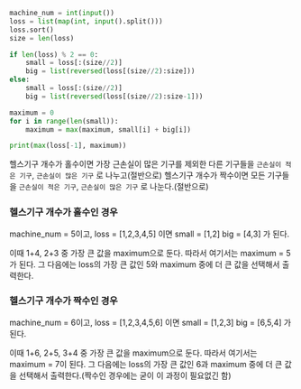 ```python
machine_num = int(input())
loss = list(map(int, input().split()))
loss.sort()
size = len(loss)

if len(loss) % 2 == 0:
    small = loss[:(size//2)]
    big = list(reversed(loss[(size//2):size]))
else:
    small = loss[:(size//2)]
    big = list(reversed(loss[(size//2):size-1]))

maximum = 0
for i in range(len(small)):
    maximum = max(maximum, small[i] + big[i])

print(max(loss[-1], maximum))
```

헬스기구 개수가 홀수이면 가장 근손실이 많은 기구를 제외한 다른 기구들을 `근손실이 적은 기구`, `근손실이 많은 기구` 로 나누고(절반으로)
헬스기구 개수가 짝수이면 모든 기구들을 `근손실이 적은 기구`, `근손실이 많은 기구` 로 나눈다.(절반으로)

### 헬스기구 개수가 홀수인 경우

machine_num = 5이고, loss = [1,2,3,4,5] 이면
small = [1,2]
big = [4,3]
가 된다.

이때 1+4, 2+3 중 가장 큰 값을 maximum으로 둔다. 따라서 여기서는 maximum = 5가 된다.
그 다음에는 loss의 가장 큰 값인 5와 maximum 중에 더 큰 값을 선택해서 출력한다.

### 헬스기구 개수가 짝수인 경우

machine_num = 6이고, loss = [1,2,3,4,5,6] 이면
small = [1,2,3]
big = [6,5,4]
가 된다.

이때 1+6, 2+5, 3+4 중 가장 큰 값을 maximum으로 둔다. 따라서 여기서는 maximum = 7이 된다.
그 다음에는 loss의 가장 큰 값인 6과 maximum 중에 더 큰 값을 선택해서 출력한다.(짝수인 경우에는 굳이 이 과정이 필요없긴 함)
